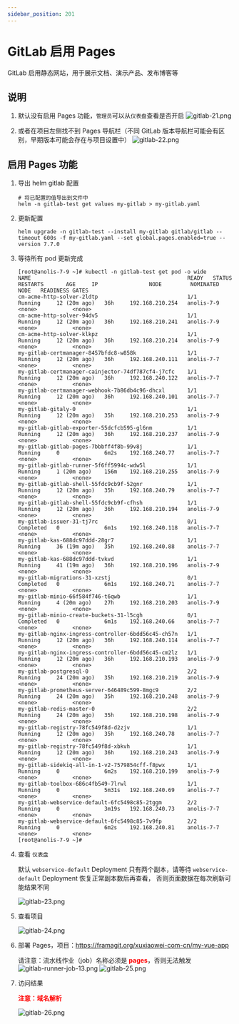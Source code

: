 ```yaml
---
sidebar_position: 201
---
```


# GitLab 启用 Pages

GitLab 启用静态网站，用于展示文档、演示产品、发布博客等

## 说明

1. 默认没有启用 Pages 功能，`管理员`可以从`仪表盘`查看是否开启
   ![gitlab-21.png](static/gitlab-21.png)

2. 或者在项目左侧找不到 Pages 导航栏（不同 GitLab 版本导航栏可能会有区别，早期版本可能会存在与项目设置中）
   ![gitlab-22.png](static/gitlab-22.png)

## 启用 Pages 功能

1. 导出 helm gitlab 配置

    ```shell
    # 将已配置的值导出到文件中
    helm -n gitlab-test get values my-gitlab > my-gitlab.yaml
    ```

2. 更新配置

    ```shell
    helm upgrade -n gitlab-test --install my-gitlab gitlab/gitlab --timeout 600s -f my-gitlab.yaml --set global.pages.enabled=true --version 7.7.0
    ```

3. 等待所有 pod 更新完成

   ```shell
   [root@anolis-7-9 ~]# kubectl -n gitlab-test get pod -o wide
   NAME                                                 READY   STATUS      RESTARTS       AGE     IP                NODE         NOMINATED NODE   READINESS GATES
   cm-acme-http-solver-2ldtp                            1/1     Running     12 (20m ago)   36h     192.168.210.254   anolis-7-9   <none>           <none>
   cm-acme-http-solver-94dv5                            1/1     Running     12 (20m ago)   36h     192.168.210.241   anolis-7-9   <none>           <none>
   cm-acme-http-solver-klkpz                            1/1     Running     12 (20m ago)   36h     192.168.210.214   anolis-7-9   <none>           <none>
   my-gitlab-certmanager-8457bfdc8-w858k                1/1     Running     12 (20m ago)   36h     192.168.240.111   anolis-7-7   <none>           <none>
   my-gitlab-certmanager-cainjector-74df787cf4-j7cfc    1/1     Running     12 (20m ago)   36h     192.168.240.122   anolis-7-7   <none>           <none>
   my-gitlab-certmanager-webhook-7b86db4c96-dhcxl       1/1     Running     12 (20m ago)   36h     192.168.240.101   anolis-7-7   <none>           <none>
   my-gitlab-gitaly-0                                   1/1     Running     12 (20m ago)   35h     192.168.210.253   anolis-7-9   <none>           <none>
   my-gitlab-gitlab-exporter-55dcfcb595-gl6nm           1/1     Running     12 (20m ago)   36h     192.168.210.237   anolis-7-9   <none>           <none>
   my-gitlab-gitlab-pages-7bbbff4f8b-99v8j              1/1     Running     0              6m2s    192.168.240.77    anolis-7-7   <none>           <none>
   my-gitlab-gitlab-runner-5f6ff5994c-wdw5l             1/1     Running     1 (20m ago)    156m    192.168.210.255   anolis-7-9   <none>           <none>
   my-gitlab-gitlab-shell-55fdc9cb9f-52gnr              1/1     Running     12 (20m ago)   35h     192.168.240.79    anolis-7-7   <none>           <none>
   my-gitlab-gitlab-shell-55fdc9cb9f-cfhsh              1/1     Running     12 (20m ago)   36h     192.168.210.194   anolis-7-9   <none>           <none>
   my-gitlab-issuer-31-tj7rc                            0/1     Completed   0              6m1s    192.168.240.118   anolis-7-7   <none>           <none>
   my-gitlab-kas-688dc97ddd-28gr7                       1/1     Running     36 (19m ago)   35h     192.168.240.88    anolis-7-7   <none>           <none>
   my-gitlab-kas-688dc97ddd-tvkvd                       1/1     Running     41 (19m ago)   36h     192.168.210.196   anolis-7-9   <none>           <none>
   my-gitlab-migrations-31-xzstj                        0/1     Completed   0              6m1s    192.168.240.71    anolis-7-7   <none>           <none>
   my-gitlab-minio-66f584f746-t6qwb                     1/1     Running     4 (20m ago)    27h     192.168.210.203   anolis-7-9   <none>           <none>
   my-gitlab-minio-create-buckets-31-l5cgh              0/1     Completed   0              6m1s    192.168.240.66    anolis-7-7   <none>           <none>
   my-gitlab-nginx-ingress-controller-6bdd56c45-ch57n   1/1     Running     12 (20m ago)   36h     192.168.240.114   anolis-7-7   <none>           <none>
   my-gitlab-nginx-ingress-controller-6bdd56c45-cm2lz   1/1     Running     12 (20m ago)   36h     192.168.210.193   anolis-7-9   <none>           <none>
   my-gitlab-postgresql-0                               2/2     Running     24 (20m ago)   35h     192.168.210.219   anolis-7-9   <none>           <none>
   my-gitlab-prometheus-server-646489c599-8mgc9         2/2     Running     24 (20m ago)   35h     192.168.210.248   anolis-7-9   <none>           <none>
   my-gitlab-redis-master-0                             2/2     Running     24 (20m ago)   35h     192.168.210.198   anolis-7-9   <none>           <none>
   my-gitlab-registry-78fc549f8d-d2zjv                  1/1     Running     12 (20m ago)   35h     192.168.240.78    anolis-7-7   <none>           <none>
   my-gitlab-registry-78fc549f8d-xbkvh                  1/1     Running     12 (20m ago)   36h     192.168.210.243   anolis-7-9   <none>           <none>
   my-gitlab-sidekiq-all-in-1-v2-7579854cff-f8pwx       1/1     Running     0              6m2s    192.168.210.199   anolis-7-9   <none>           <none>
   my-gitlab-toolbox-686c4fb549-7lrwl                   1/1     Running     0              5m31s   192.168.240.69    anolis-7-7   <none>           <none>
   my-gitlab-webservice-default-6fc5498c85-2tggm        2/2     Running     0              3m19s   192.168.240.73    anolis-7-7   <none>           <none>
   my-gitlab-webservice-default-6fc5498c85-7v9fp        2/2     Running     0              6m2s    192.168.240.81    anolis-7-7   <none>           <none>
   [root@anolis-7-9 ~]# 
   ```

4. 查看 `仪表盘`

    默认 `webservice-default` Deployment 只有两个副本，请等待 `webservice-default` Deployment 恢复正常副本数后再查看，
    否则页面数据在每次刷新可能结果不同

   ![gitlab-23.png](static/gitlab-23.png)

5. 查看项目

   ![gitlab-24.png](static/gitlab-24.png)

6. 部署 Pages，项目：https://framagit.org/xuxiaowei-com-cn/my-vue-app
   
   请注意：流水线作业（job）名称必须是 <strong><font color="red">pages</font></strong>，否则无法触发
   ![gitlab-runner-job-13.png](static/gitlab-runner-job-13.png)
   ![gitlab-25.png](static/gitlab-25.png)

7. 访问结果

   <strong><font color="red">注意：域名解析</font></strong>

   ![gitlab-26.png](static/gitlab-26.png)

